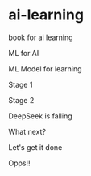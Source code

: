# ai-learning
book for ai learning

ML for AI

ML Model for learning

Stage 1

Stage 2

DeepSeek is falling

What next?

Let's get it done

Opps!!
